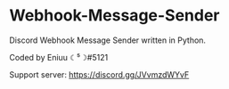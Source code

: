 # Webhook-Message-Sender
Discord Webhook Message Sender written in Python.

Coded by Eniuu ☾⁵☽#5121 

Support server: https://discord.gg/JVvmzdWYvF
